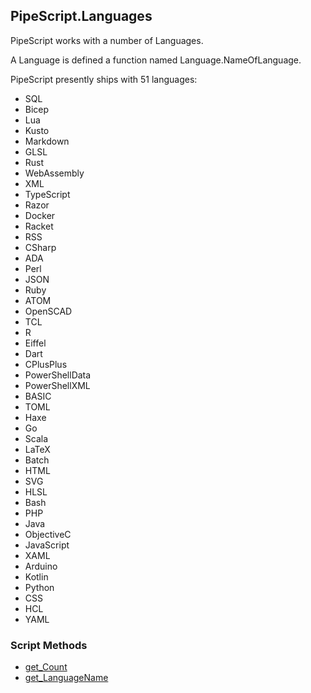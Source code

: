 ## PipeScript.Languages


PipeScript works with a number of Languages.

A Language is defined a function named Language.NameOfLanguage.

PipeScript presently ships with 51 languages:

* SQL
* Bicep
* Lua
* Kusto
* Markdown
* GLSL
* Rust
* WebAssembly
* XML
* TypeScript
* Razor
* Docker
* Racket
* RSS
* CSharp
* ADA
* Perl
* JSON
* Ruby
* ATOM
* OpenSCAD
* TCL
* R
* Eiffel
* Dart
* CPlusPlus
* PowerShellData
* PowerShellXML
* BASIC
* TOML
* Haxe
* Go
* Scala
* LaTeX
* Batch
* HTML
* SVG
* HLSL
* Bash
* PHP
* Java
* ObjectiveC
* JavaScript
* XAML
* Arduino
* Kotlin
* Python
* CSS
* HCL
* YAML
### Script Methods


* [get_Count](get_Count.md)
* [get_LanguageName](get_LanguageName.md)
